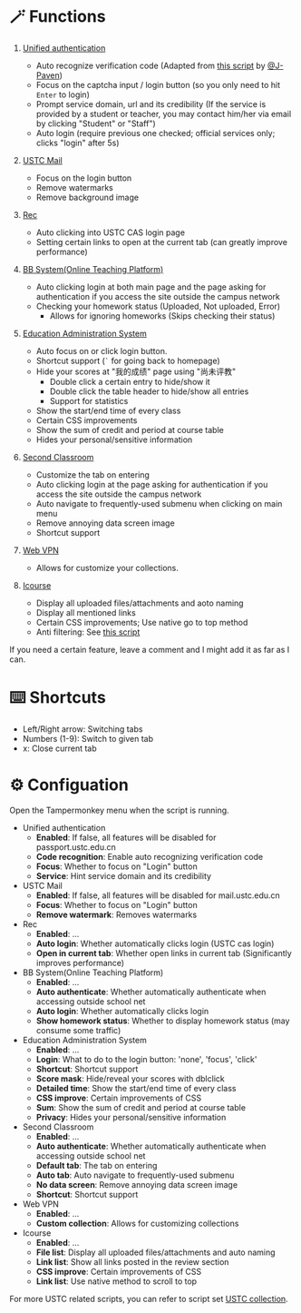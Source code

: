 # 🪄 Functions

1. [Unified authentication](https://passport.ustc.edu.cn/)
    - Auto recognize verification code (Adapted from [this script](https://greasyfork.org/scripts/431681) by [@J-Paven](https://greasyfork.org/users/810521))
    - Focus on the captcha input / login button (so you only need to hit `Enter` to login)
    - Prompt service domain, url and its credibility (If the service is provided by a student or teacher, you may contact him/her via email by clicking "Student" or "Staff")
    - Auto login (require previous one checked; official services only; clicks "login" after 5s)

2. [USTC Mail](https://mail.ustc.edu.cn/)
    - Focus on the login button
    - Remove watermarks
    - Remove background image

3. [Rec](https://rec.ustc.edu.cn/)
    - Auto clicking into USTC CAS login page
    - Setting certain links to open at the current tab (can greatly improve performance)

4. [BB System(Online Teaching Platform)](https://www.bb.ustc.edu.cn/)
    - Auto clicking login at both main page and the page asking for authentication if you access the site outside the campus network
    - Checking your homework status (Uploaded, Not uploaded, Error)
        - Allows for ignoring homeworks (Skips checking their status)

5. [Education Administration System](https://jw.ustc.edu.cn)
    - Auto focus on or click login button.
    - Shortcut support (``` ` ``` for going back to homepage)
    - Hide your scores at "我的成绩" page using "尚未评教"
        - Double click a certain entry to hide/show it
        - Double click the table header to hide/show all entries
        - Support for statistics
    - Show the start/end time of every class
    - Certain CSS improvements
    - Show the sum of credit and period at course table
    - Hides your personal/sensitive information

6. [Second Classroom](https://young.ustc.edu.cn/login/)
    - Customize the tab on entering
    - Auto clicking login at the page asking for authentication if you access the site outside the campus network
    - Auto navigate to frequently-used submenu when clicking on main menu
    - Remove annoying data screen image
    - Shortcut support

7. [Web VPN](https://wvpn.ustc.edu.cn/)
    - Allows for customize your collections.

8. [Icourse](https://icourse.club/)
    - Display all uploaded files/attachments and aoto naming
    - Display all mentioned links
    - Certain CSS improvements; Use native go to top method
    - Anti filtering: See [this script](https://greasyfork.org/scripts/494053)

If you need a certain feature, leave a comment and I might add it as far as I can.

# ⌨️ Shortcuts

- Left/Right arrow: Switching tabs
- Numbers (1-9): Switch to given tab
- x: Close current tab

# ⚙️ Configuation

Open the Tampermonkey menu when the script is running.

- Unified authentication
    - **Enabled**: If false, all features will be disabled for passport.ustc.edu.cn
    - **Code recognition**: Enable auto recognizing verification code
    - **Focus**: Whether to focus on "Login" button
    - **Service**: Hint service domain and its credibility
- USTC Mail
    - **Enabled**: If false, all features will be disabled for mail.ustc.edu.cn
    - **Focus**: Whether to focus on "Login" button
    - **Remove watermark**: Removes watermarks
- Rec
    - **Enabled**: ...
    - **Auto login**: Whether automatically clicks login (USTC cas login)
    - **Open in current tab**: Whether open links in current tab (Significantly improves performance)
- BB System(Online Teaching Platform)
    - **Enabled**: ...
    - **Auto authenticate**: Whether automatically authenticate when accessing outside school net
    - **Auto login**: Whether automatically clicks login
    - **Show homework status**: Whether to display homework status (may consume some traffic)
- Education Administration System
    - **Enabled**: ...
    - **Login**: What to do to the login button: 'none', 'focus', 'click'
    - **Shortcut**: Shortcut support
    - **Score mask**: Hide/reveal your scores with dblclick
    - **Detailed time**: Show the start/end time of every class
    - **CSS improve**: Certain improvements of CSS
    - **Sum**: Show the sum of credit and period at course table
    - **Privacy**: Hides your personal/sensitive information
- Second Classroom
    - **Enabled**: ...
    - **Auto authenticate**: Whether automatically authenticate when accessing outside school net
    - **Default tab**: The tab on entering
    - **Auto tab**: Auto navigate to frequently-used submenu
    - **No data screen**: Remove annoying data screen image
    - **Shortcut**: Shortcut support
- Web VPN
    - **Enabled**: ...
    - **Custom collection**: Allows for customizing collections
- Icourse
    - **Enabled**: ...
    - **File list**: Display all uploaded files/attachments and auto naming
    - **Link list**: Show all links posted in the review section
    - **CSS improve**: Certain improvements of CSS
    - **Link list**: Use native method to scroll to top

For more USTC related scripts, you can refer to script set [USTC collection](https://greasyfork.org/zh-CN/scripts?set=586574).
